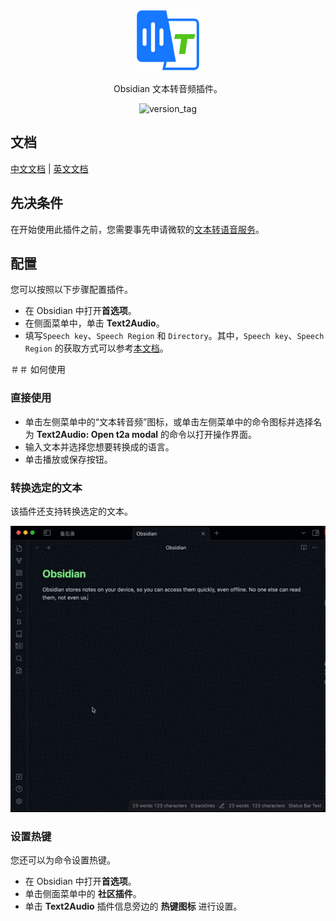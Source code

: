 <p align="center" ><img width="100" src="./icon.png" ali /></p>

<p align="center">Obsidian 文本转音频插件。</p>

<p align="center"><img src="https://img.shields.io/badge/version-1.2.0-blue" alt="version_tag" /></p>

## 文档

[中文文档](./README.zh.md) | [英文文档](./README.md)

## 先决条件

在开始使用此插件之前，您需要事先申请微软的[文本转语音服务](https://learn.microsoft.com/zh-cn/azure/ai-services/speech-service/index-text-to-speech)。

## 配置

您可以按照以下步骤配置插件。

- 在 Obsidian 中打开**首选项**。
- 在侧面菜单中，单击 **Text2Audio**。
- 填写`Speech key`、`Speech Region` 和 `Directory`。其中，`Speech key`、`Speech Region` 的获取方式可以参考[本文档](https://learn.microsoft.com/zh-cn/azure/ai-services/multi-service-resource?pivots=azportal&tabs=macos#get-the-keys-for-your-resource)。

＃＃ 如何使用

### 直接使用

- 单击左侧菜单中的“文本转音频”图标，或单击左侧菜单中的命令图标并选择名为 **Text2Audio: Open t2a modal** 的命令以打开操作界面。
- 输入文本并选择您想要转换成的语言。
- 单击播放或保存按钮。

### 转换选定的文本

该插件还支持转换选定的文本。

<p align="center"><img src="./zh-example.gif" ali /></p>

### 设置热键

您还可以为命令设置热键。

- 在 Obsidian 中打开**首选项**。
- 单击侧面菜单中的 **社区插件**。
- 单击 **Text2Audio** 插件信息旁边的 **热键图标** 进行设置。
